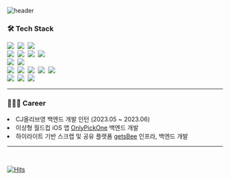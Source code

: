 <!-- ![header](https://capsule-render.vercel.app/api?type=waving&color=gradient&height=250&section=header&text=HoSeok%20Lee&fontSize=70&animation=twinkling&fontAlignY=40) -->
![header](https://capsule-render.vercel.app/api?type=waving&color=gradient&height=250&section=header&text=hoshogi&fontSize=70&animation=twinkling&fontAlignY=40)
### 🛠 Tech Stack

<p align=left>
  <img src="https://img.shields.io/badge/JAVA-007396?style=flat-square&logo=JAVA&logoColor=white"/>&nbsp
  <img src="https://img.shields.io/badge/Kotlin-7F52FF?style=flat-square&logo=Kotlin&logoColor=white"/>&nbsp
  <img src="https://img.shields.io/badge/C++-00599C?style=flat-square&logo=C%2B%2B&logoColor=white"/>&nbsp
  <br>
  <img src="https://img.shields.io/badge/Spring-6DB33F?style=flat-square&logo=Spring&logoColor=white"/>&nbsp
  <img src="https://img.shields.io/badge/SpringBoot-6DB33F?style=flat-square&logo=SpringBoot&logoColor=white"/>&nbsp
  <img src="https://img.shields.io/badge/JPA-8A8A8A?style=flat-square&logo=JPA&logoColor=white"/>&nbsp
  <img src="https://img.shields.io/badge/JWT-000000?style=flat-square&logo=JSON%20web%20tokens&logoColor=white"/>&nbsp
  <!-- <img src="https://img.shields.io/badge/MyBatis-000000?style=flat-square&logo=MyBatis&logoColor=white"/> -->
  <br>
  <img src="https://img.shields.io/badge/Mysql-E6B91E?style=flat-square&logo=MySql&logoColor=white"/>&nbsp
  <img src="https://img.shields.io/badge/Redis-DC382D?style=flat-square&logo=Redis&logoColor=white"/>
  <br>
  <img src="https://img.shields.io/badge/Amazon EC2-FF9900?style=flat-square&logo=amazonec2&logoColor=white"/>&nbsp
  <img src="https://img.shields.io/badge/Amazon RDS-527FFF?style=flat-square&logo=amazonrds&logoColor=white"/>&nbsp
  <img src="https://img.shields.io/badge/Amazon S3-569A31?style=flat-square&logo=amazons3&logoColor=white"/>&nbsp
  <img src="https://img.shields.io/badge/AWS Lambda-FF9900?style=flat-square&logo=awslambda&logoColor=white"/>&nbsp
  <img src="https://img.shields.io/badge/AWS Personalize-00A8E1?style=flat-square&logo=awspersonalize&logoColor=white"/>&nbsp
  <br>
  <img src="https://img.shields.io/badge/Nginx-009639?style=flat-square&logo=nginx&logoColor=white"/>&nbsp
  <img src="https://img.shields.io/badge/Docker-2496ED?style=flat-square&logo=docker&logoColor=white"/>&nbsp
  <img src="https://img.shields.io/badge/Jenkins-D24939?style=flat-square&logo=jenkins&logoColor=white"/>
  <!-- <img src="https://img.shields.io/badge/NGINX-009639?style=flat-square&logo=NGINX&logoColor=white" /> -->
  <!-- <br>
  <img src="https://img.shields.io/badge/GitHub Actions-2088FF?style=flat-square&logo=GitHub Actions&logoColor=white"/>
  <img src="https://img.shields.io/badge/Swagger-85EA2D?style=flat-square&logo=Swagger&logoColor=white" /> -->
  <!-- <img src="https://img.shields.io/badge/Docker-2496ED?style=flat-square&logo=Docker&logoColor=white" /> -->
</p>

---

### 🧑🏻‍💻 Career

<div align=left>
  <li>CJ올리브영 백엔드 개발 인턴 (2023.05 ~ 2023.06)</li>
<!--   <li>홍익대학교 컴퓨터공학과 (2016.03 ~ 2023.02)</li> -->
  <li>이상형 월드컵 iOS 앱 <a href="https://apps.apple.com/kr/app/onlypickone/id6469682692">OnlyPickOne</a> 백엔드 개발</li>
  <li>하이라이트 기반 스크랩 및 공유 플랫폼 <a href="https://chromewebstore.google.com/detail/getsbee/mkloamglbhkpbaefjpmfggbfbfobeima">getsBee</a> 인프라, 백엔드 개발</li>
</div>

---

<br>

[![Hits](https://hits.seeyoufarm.com/api/count/incr/badge.svg?url=https%3A%2F%2Fgithub.com%2Fhoshogi&count_bg=%2379C83D&title_bg=%23555555&icon=evernote.svg&icon_color=%23E7E7E7&title=hits&edge_flat=false)](https://hits.seeyoufarm.com)

<!-- ---
### 📩 contact -->
